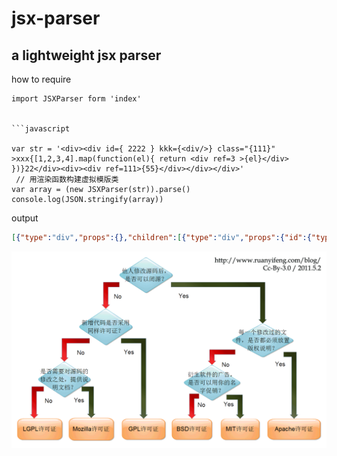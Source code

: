 # jsx-parser

## a lightweight jsx parser

how to require

```
import JSXParser form 'index'


```javascript

var str = '<div><div id={ 2222 } kkk={<div/>} class="{111}" >xxx{[1,2,3,4].map(function(el){ return <div ref=3 >{el}</div> })}22</div><div><div ref=111>{55}</div></div></div>'
 // 用渲染函数构建虚拟模版类
var array = (new JSXParser(str)).parse()
console.log(JSON.stringify(array))

 ```
output

```json
[{"type":"div","props":{},"children":[{"type":"div","props":{"id":{"type":"#jsx","nodeValue":" 2222 "},"kkk":{"type":"#jsx","nodeValue":[{"type":"div","props":{},"children":[],"isVoidTag":true}]},"class":"{111}"},"children":[{"type":"#text","nodeValue":"xxx"},{"type":"#jsx","nodeValue":[{"type":"#jsx","nodeValue":"[1,2,3,4].map(function(el){ return "},{"type":"div","props":{"ref":"3"},"children":[{"type":"#jsx","nodeValue":"el"}]},{"type":"#jsx","nodeValue":" })"}]},{"type":"#text","nodeValue":"22"}]},{"type":"div","props":{},"children":[{"type":"div","props":{"ref":"111"},"children":[{"type":"#jsx","nodeValue":"55"}]}]}]}]
```

![](./free_software_licenses.png)

